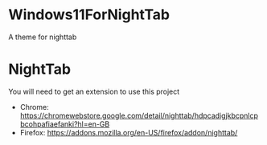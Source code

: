 # Windows11ForNightTab
A theme for nighttab

# NightTab
You will need to get an extension to use this project
- Chrome: https://chromewebstore.google.com/detail/nighttab/hdpcadigjkbcpnlcpbcohpafiaefanki?hl=en-GB
- Firefox: https://addons.mozilla.org/en-US/firefox/addon/nighttab/
